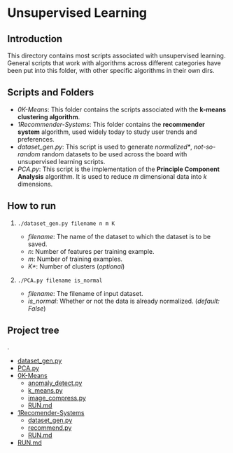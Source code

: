 # Unsupervised Learning

## Introduction

This directory contains most scripts associated with unsupervised learning. General scripts that work with algorithms
across different categories have been put into this folder, with other specific algorithms in their own dirs.

## Scripts and Folders

- _0K-Means_: This folder contains the scripts associated with the **k-means clustering algorithm**.
- _1Recommender-Systems_: This folder contains the **recommender system** algorithm, used widely today to study
user trends and preferences.
- *dataset_gen.py*: This script is used to generate _normalized*_, _not-so-random_ random datasets to be used across the board with unsupervised learning scripts.
- _PCA.py_: This script is the implementation of the **Principle Component Analysis** algorithm. It is used to reduce _m_ dimensional data into _k_ dimensions.

## How to run

1. `./dataset_gen.py filename n m K`
	- _filename_: The name of the dataset to which the dataset is to be saved.
	- _n_: Number of features per training example.
	- _m_: Number of training examples.
	- _K*_: Number of clusters (_optional_)

2. `./PCA.py filename is_normal`
	- _filename_: The filename of input dataset.
	- *is_normal*: Whether or not the data is already normalized. (_default: False_)

## Project tree

.
 * [dataset_gen.py](./dataset_gen.py)
 * [PCA.py](./PCA.py)
 * [0K-Means](./0K-Means)
   * [anomaly_detect.py](./0K-Means/anomaly_detect.py)
   * [k_means.py](./0K-Means/k_means.py)
   * [image_compress.py](./0K-Means/image_compress.py)
   * [RUN.md](./0K-Means/RUN.md)
 * [1Recomender-Systems](./1Recomender-Systems)
   * [dataset_gen.py](./1Recomender-Systems/dataset_gen.py)
   * [recommend.py](./1Recomender-Systems/recommend.py)
   * [RUN.md](./1Recomender-Systems/RUN.md)
 * [RUN.md](./RUN.md)